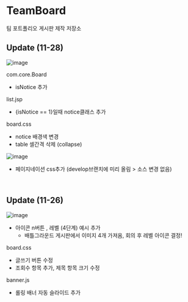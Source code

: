 # TeamBoard
팀 포트폴리오 게시판 제작 저장소

## Update (11-28)
![image](https://user-images.githubusercontent.com/84768566/143769221-d78d71d1-c957-4da2-bfcc-b36e4c8fe8a2.png)

com.core.Board
 - isNotice 추가

list.jsp
 - {isNotice == 1}일때 notice클래스 추가

board.css
 - notice 배경색 변경
 - table 셀간격 삭제 (collapse)

![image](https://user-images.githubusercontent.com/84768566/143769224-cb1eb819-f49f-47bc-82c0-7e85ced2b981.png)

 - 페이지네이션 css추가 (develop브랜치에 미리 올림 > 소스 변경 없음)

<br>

## Update (11-26)
![image](https://user-images.githubusercontent.com/84768566/143518451-49211f9d-3d11-47e9-b41e-3a8b0904f86d.png)

- 아이콘 n버튼 , 레벨 (4단계) 예시 추가
  * 배틀그라운드 게시판에서 이미지 4개 가져옴, 회의 후 레벨 아이콘 결정!


board.css
- 글쓰기 버튼 수정
- 조회수 항목 추가, 제목 항목 크기 수정

banner.js
- 롤링 배너 자동 슬라이드 추가

